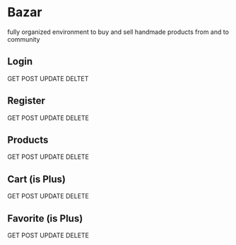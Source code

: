 # Bazar
fully organized environment to buy and sell handmade products from and to community

## Login
  GET
  POST
  UPDATE
  DELTET


## Register
  GET
  POST
  UPDATE
  DELETE


## Products
  GET
  POST
  UPDATE
  DELETE


## Cart (is Plus)
  GET
  POST
  UPDATE
  DELETE


## Favorite (is Plus)
  GET
  POST
  UPDATE
  DELETE


